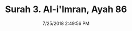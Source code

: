 ---
title       : "Surah 3. Al-i'Imran, Ayah 86"
date        : 7/25/2018 2:49:56 PM
draft       : false
type        : "quran"
layout      : "compare"
BookCode    : "CMP"
SurahNumber : "3"
AyahNumber  : "86"
TotalAyah   : "200"
---